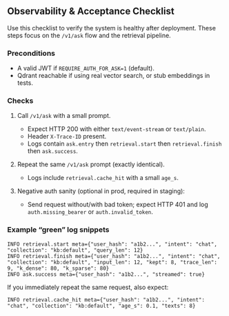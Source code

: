## Observability & Acceptance Checklist

Use this checklist to verify the system is healthy after deployment. These steps focus on the `/v1/ask` flow and the retrieval pipeline.

### Preconditions
- A valid JWT if `REQUIRE_AUTH_FOR_ASK=1` (default).
- Qdrant reachable if using real vector search, or stub embeddings in tests.

### Checks
1) Call `/v1/ask` with a small prompt.
   - Expect HTTP 200 with either `text/event-stream` or `text/plain`.
   - Header `X-Trace-ID` present.
   - Logs contain `ask.entry` then `retrieval.start` then `retrieval.finish` then `ask.success`.

2) Repeat the same `/v1/ask` prompt (exactly identical).
   - Logs include `retrieval.cache_hit` with a small `age_s`.

3) Negative auth sanity (optional in prod, required in staging):
   - Send request without/with bad token; expect HTTP 401 and log `auth.missing_bearer` or `auth.invalid_token`.

### Example “green” log snippets

```
INFO retrieval.start meta={"user_hash": "a1b2...", "intent": "chat", "collection": "kb:default", "query_len": 12}
INFO retrieval.finish meta={"user_hash": "a1b2...", "intent": "chat", "collection": "kb:default", "input_len": 12, "kept": 8, "trace_len": 9, "k_dense": 80, "k_sparse": 80}
INFO ask.success meta={"user_hash": "a1b2...", "streamed": true}
```

If you immediately repeat the same request, also expect:

```
INFO retrieval.cache_hit meta={"user_hash": "a1b2...", "intent": "chat", "collection": "kb:default", "age_s": 0.1, "texts": 8}
```


